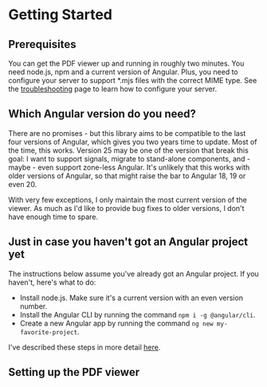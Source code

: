 # Getting Started

## Prerequisites

You can get the PDF viewer up and running in roughly two minutes. You need node.js, npm and a current version of Angular. Plus, you need to configure your server to support \*.mjs files with the correct MIME type. See the <a href="/extended-pdf-viewer/troubleshooting">troubleshooting</a> page to learn how to configure your server.

## Which Angular version do you need?

There are no promises - but this library aims to be compatible to the last four versions of Angular, which gives you two years time to update. Most of the time, this works. Version 25 may be one of the version that break this goal: I want to support signals, migrate to stand-alone components, and - maybe - even support zone-less Angular. It's unlikely that this works with older versions of Angular, so that might raise the bar to Angular 18, 19 or even 20.

With very few exceptions, I only maintain the most current version of the viewer. As much as I'd like to provide bug fixes to older versions, I don't have enough time to spare.

## Just in case you haven't got an Angular project yet

The instructions below assume you've already got an Angular project. If you haven't, here's what to do:

- Install node.js. Make sure it's a current version with an even version number.
- Install the Angular CLI by running the command `npm i -g @angular/cli`.
- Create a new Angular app by running the command `ng new my-favorite-project`.

I've described these steps in more detail <a href="https://github.com/stephanrauh/ngx-extended-pdf-viewer/issues/2010#issuecomment-1850778118">here</a>.

## Setting up the PDF viewer
